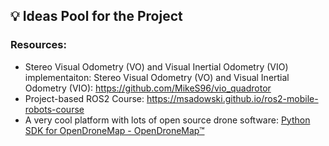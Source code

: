 ## 💡 Ideas Pool for the Project

### Resources:
* Stereo Visual Odometry (VO) and Visual Inertial Odometry (VIO) implementaiton: Stereo Visual Odometry (VO) and Visual Inertial Odometry (VIO): https://github.com/MikeS96/vio_quadrotor
* Project-based ROS2 Course: https://msadowski.github.io/ros2-mobile-robots-course
* A very cool platform with lots of open source drone software: [Python SDK for OpenDroneMap - OpenDroneMap™](https://opendronemap.org/)



